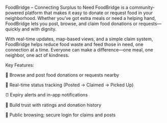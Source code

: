 FoodBridge – Connecting Surplus to Need
FoodBridge is a community-powered platform that makes it easy to donate or request food in your neighborhood. Whether you’ve got extra meals or need a helping hand, FoodBridge lets you post, browse, and claim food donations or requests—quickly and with dignity.

With real-time updates, map-based views, and a simple claim system, FoodBridge helps reduce food waste and feed those in need, one connection at a time. Everyone can make a difference—one meal, one neighbor, one act of kindness.

Key Features:

📍 Browse and post food donations or requests nearby

🔄 Real-time status tracking (Posted → Claimed → Picked Up)

⏰ Expiry alerts and in-app notifications

🌟 Build trust with ratings and donation history

🔐 Public browsing; secure login for claims and posts

